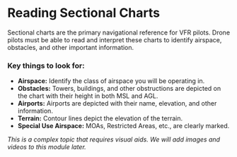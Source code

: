 
# Reading Sectional Charts

Sectional charts are the primary navigational reference for VFR pilots. Drone pilots must be able to read and interpret these charts to identify airspace, obstacles, and other important information.

### Key things to look for:

*   **Airspace:** Identify the class of airspace you will be operating in.
*   **Obstacles:** Towers, buildings, and other obstructions are depicted on the chart with their height in both MSL and AGL.
*   **Airports:** Airports are depicted with their name, elevation, and other information.
*   **Terrain:** Contour lines depict the elevation of the terrain.
*   **Special Use Airspace:** MOAs, Restricted Areas, etc., are clearly marked.

*This is a complex topic that requires visual aids. We will add images and videos to this module later.*
